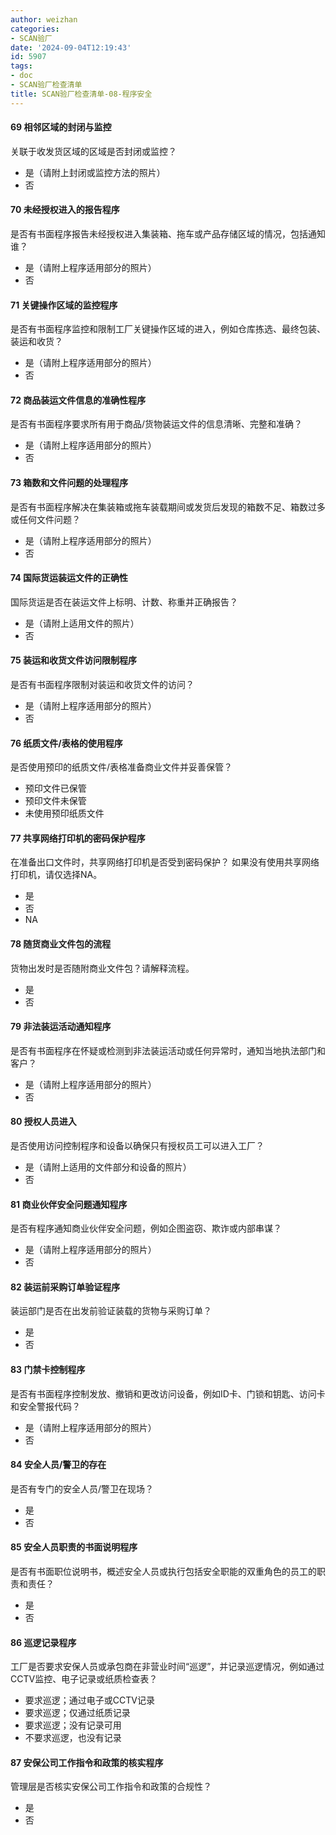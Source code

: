 ```yaml
---
author: weizhan
categories:
- SCAN验厂
date: '2024-09-04T12:19:43'
id: 5907
tags:
- doc
- SCAN验厂检查清单
title: SCAN验厂检查清单-08-程序安全
---
```


#### 69 相邻区域的封闭与监控

关联于收发货区域的区域是否封闭或监控？

  * 是（请附上封闭或监控方法的照片）
  * 否

#### 70 未经授权进入的报告程序

是否有书面程序报告未经授权进入集装箱、拖车或产品存储区域的情况，包括通知谁？

  * 是（请附上程序适用部分的照片）
  * 否

#### 71 关键操作区域的监控程序

是否有书面程序监控和限制工厂关键操作区域的进入，例如仓库拣选、最终包装、装运和收货？

  * 是（请附上程序适用部分的照片）
  * 否

#### 72 商品装运文件信息的准确性程序

是否有书面程序要求所有用于商品/货物装运文件的信息清晰、完整和准确？

  * 是（请附上程序适用部分的照片）
  * 否

#### 73 箱数和文件问题的处理程序

是否有书面程序解决在集装箱或拖车装载期间或发货后发现的箱数不足、箱数过多或任何文件问题？

  * 是（请附上程序适用部分的照片）
  * 否

#### 74 国际货运装运文件的正确性

国际货运是否在装运文件上标明、计数、称重并正确报告？

  * 是（请附上适用文件的照片）
  * 否

#### 75 装运和收货文件访问限制程序

是否有书面程序限制对装运和收货文件的访问？

  * 是（请附上程序适用部分的照片）
  * 否

#### 76 纸质文件/表格的使用程序

是否使用预印的纸质文件/表格准备商业文件并妥善保管？

  * 预印文件已保管
  * 预印文件未保管
  * 未使用预印纸质文件

#### 77 共享网络打印机的密码保护程序

在准备出口文件时，共享网络打印机是否受到密码保护？ 如果没有使用共享网络打印机，请仅选择NA。

  * 是
  * 否
  * NA

#### 78 随货商业文件包的流程

货物出发时是否随附商业文件包？请解释流程。

  * 是
  * 否

#### 79 非法装运活动通知程序

是否有书面程序在怀疑或检测到非法装运活动或任何异常时，通知当地执法部门和客户？

  * 是（请附上程序适用部分的照片）
  * 否

#### 80 授权人员进入

是否使用访问控制程序和设备以确保只有授权员工可以进入工厂？

  * 是（请附上适用的文件部分和设备的照片）
  * 否

#### 81 商业伙伴安全问题通知程序

是否有程序通知商业伙伴安全问题，例如企图盗窃、欺诈或内部串谋？

  * 是（请附上程序适用部分的照片）
  * 否

#### 82 装运前采购订单验证程序

装运部门是否在出发前验证装载的货物与采购订单？

  * 是
  * 否

#### 83 门禁卡控制程序

是否有书面程序控制发放、撤销和更改访问设备，例如ID卡、门锁和钥匙、访问卡和安全警报代码？

  * 是（请附上程序适用部分的照片）
  * 否

#### 84 安全人员/警卫的存在

是否有专门的安全人员/警卫在现场？

  * 是
  * 否

#### 85 安全人员职责的书面说明程序

是否有书面职位说明书，概述安全人员或执行包括安全职能的双重角色的员工的职责和责任？

  * 是
  * 否

#### 86 巡逻记录程序

工厂是否要求安保人员或承包商在非营业时间“巡逻”，并记录巡逻情况，例如通过CCTV监控、电子记录或纸质检查表？

  * 要求巡逻；通过电子或CCTV记录
  * 要求巡逻；仅通过纸质记录
  * 要求巡逻；没有记录可用
  * 不要求巡逻，也没有记录

#### 87 安保公司工作指令和政策的核实程序

管理层是否核实安保公司工作指令和政策的合规性？

  * 是
  * 否

